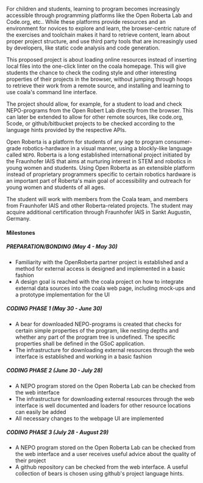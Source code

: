 For children and students, learning to program becomes increasingly accessible
through programming platforms like the Open Roberta Lab and Code.org, etc..
While these platforms provide resources and an environment for novices to explore
and learn, the browser-centric nature of the exercises and toolchain makes it hard to retrieve
content, learn about proper project structure, and use third party tools that
are increasingly used by developers, like static code analysis and code generation.

This proposed project is about loading online resources instead of inserting local files
into the one-click linter on the coala homepage. This will give students the chance
to check the coding style and other interesting properties of their projects in
the browser, without jumping through hoops to retrieve their work from a remote
source, and installing and learning to use coala's command line interface.

The project should allow, for example, for a student to load and check NEPO-programs from the
Open Robert Lab directly from the browser. This can later be extended to
allow for other remote sources, like code.org, 5code, or github/bitbucket projects
to be checked according to the language hints provided by the respective APIs.

Open Roberta is a platform for students of any age to program consumer-grade
robotics-hardware in a visual manner, using a blockly-like language called `NEPO`.
Roberta is a long established international project initiated by the Fraunhofer IAIS
that aims at nurturing interest in STEM and robotics in young women and students.
Using Open Roberta as an extensible platform instead of proprietary programmers
specific to certain robotics hardware is an important part of Roberta's main goal
of accessibility and outreach for young women and students of all ages.

The student will work with members from the Coala team, and members from
Fraunhofer IAIS and other Roberta-related projects. The student may acquire
additional certification through Fraunhofer IAIS in Sankt Augustin, Germany.

#### Milestones

##### PREPARATION/BONDING (May 4 - May 30)

* Familiarity with the OpenRoberta partner project is established and a method for external access is designed and implemented in a basic fashion
* A design goal is reached with the coala project on how to integrate external data sources into the coala web page, including mock-ups and a prototype implementation for the UI

##### CODING PHASE 1 (May 30 - June 30)

* A bear for downloaded NEPO-programs is created that checks for certain simple properties of the program, like nesting depths and whether any part of the program tree is undefined. The specific properties shall be defined in the GSoC application.
* The infrastructure for downloading external resources through the web interface is established and working in a basic fashion

##### CODING PHASE 2 (June 30 - July 28)

* A NEPO program stored on the Open Roberta Lab can be checked from the web interface
* The infrastructure for downloading external resources through the web interface is well documented and loaders for other resource locations can easily be added
* All necessary changes to the webpage UI are implemented

##### CODING PHASE 3 (July 28 - August 29)

* A NEPO program stored on the Open Roberta Lab can be checked from the web interface and a user receives useful advice about the quality of their project
* A github repository can be checked from the web interface. A useful collection of bears is chosen using github's project language hints.
